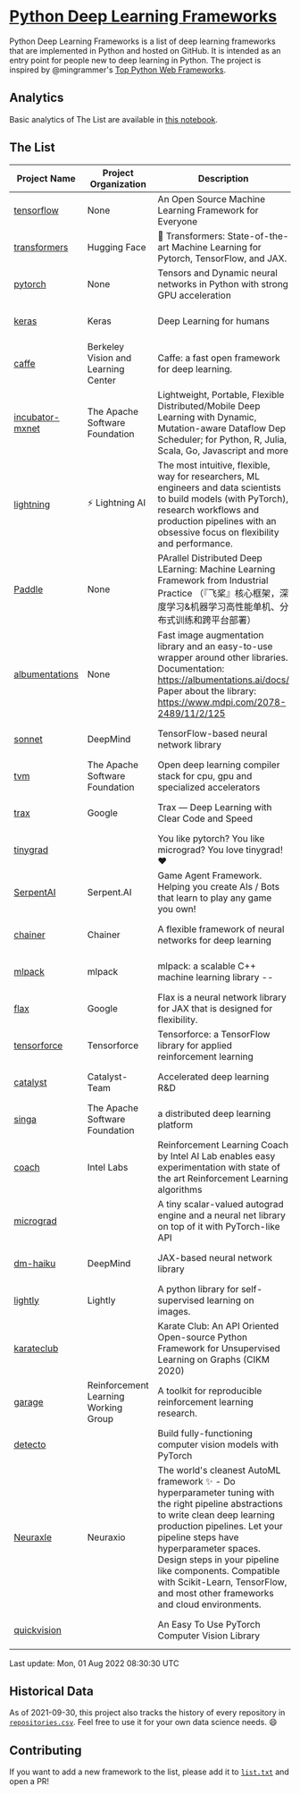 # [Python Deep Learning Frameworks](https://www.github.com/shimst3r/python-deep-learning-frameworks)

Python Deep Learning Frameworks is a list of deep learning frameworks that are implemented in Python and hosted on GitHub. It is intended as an entry point for people new to deep learning in Python. The project is inspired by @mingrammer's [Top Python Web Frameworks](https://github.com/mingrammer/python-web-framework-stars).

## Analytics

Basic analytics of The List are available in [this notebook](./notebooks/development_over_time.ipynb).

## The List

| Project Name | Project Organization | Description | Stars | Forks | Open Issues | Last Commit |
| ------------ | -------------------- | ----------- | ----: | ----: | ----------: | ----------- |
| [tensorflow](https://tensorflow.org) | None | An Open Source Machine Learning Framework for Everyone | 166789 | 87020 | 2358 | 0 day(s) ago |
| [transformers](https://huggingface.co/transformers) | Hugging Face | 🤗 Transformers: State-of-the-art Machine Learning for Pytorch, TensorFlow, and JAX. | 67727 | 15700 | 547 | 0 day(s) ago |
| [pytorch](https://pytorch.org) | None | Tensors and Dynamic neural networks in Python with strong GPU acceleration | 57671 | 16068 | 9733 | 0 day(s) ago |
| [keras](http://keras.io/) | Keras | Deep Learning for humans | 55808 | 19159 | 347 | 0 day(s) ago |
| [caffe](http://caffe.berkeleyvision.org/) | Berkeley Vision and Learning Center | Caffe: a fast open framework for deep learning. | 32763 | 18998 | 1179 | 0 day(s) ago |
| [incubator-mxnet](https://mxnet.apache.org) | The Apache Software Foundation | Lightweight, Portable, Flexible Distributed/Mobile Deep Learning with Dynamic, Mutation-aware Dataflow Dep Scheduler; for Python, R, Julia, Scala, Go, Javascript and more | 20043 | 6879 | 1992 | 1 day(s) ago |
| [lightning](https://lightning.ai) | ⚡️ Lightning AI  | The most intuitive, flexible, way for researchers, ML engineers and data scientists to build models (with PyTorch), research workflows and production pipelines with an obsessive focus on flexibility and performance. | 19569 | 2528 | 568 | 0 day(s) ago |
| [Paddle](http://www.paddlepaddle.org/) | None | PArallel Distributed Deep LEarning: Machine Learning Framework from Industrial Practice （『飞桨』核心框架，深度学习&机器学习高性能单机、分布式训练和跨平台部署） | 18622 | 4646 | 2945 | 0 day(s) ago |
| [albumentations](https://albumentations.ai) | None | Fast image augmentation library and an easy-to-use wrapper around other libraries. Documentation:  https://albumentations.ai/docs/ Paper about the library: https://www.mdpi.com/2078-2489/11/2/125 | 10629 | 1369 | 291 | 0 day(s) ago |
| [sonnet](https://sonnet.dev/) | DeepMind | TensorFlow-based neural network library | 9343 | 1331 | 31 | 1 day(s) ago |
| [tvm](https://tvm.apache.org/) | The Apache Software Foundation | Open deep learning compiler stack for cpu, gpu and specialized accelerators | 8379 | 2623 | 540 | 0 day(s) ago |
| [trax](https://github.com/google/trax) | Google | Trax — Deep Learning with Clear Code and Speed | 7032 | 729 | 96 | 0 day(s) ago |
| [tinygrad](https://github.com/geohot/tinygrad) |  | You like pytorch? You like micrograd? You love tinygrad! ❤️  | 6440 | 656 | 25 | 0 day(s) ago |
| [SerpentAI](http://serpent.ai) | Serpent.AI | Game Agent Framework. Helping you create AIs / Bots that learn to play any game you own! | 6303 | 746 | 2 | 1 day(s) ago |
| [chainer](https://chainer.org) | Chainer | A flexible framework of neural networks for deep learning | 5702 | 1386 | 10 | 0 day(s) ago |
| [mlpack](https://www.mlpack.org/) | mlpack | mlpack: a scalable C++ machine learning library --  | 4044 | 1434 | 52 | 1 day(s) ago |
| [flax](https://flax.readthedocs.io) | Google | Flax is a neural network library for JAX that is designed for flexibility. | 3372 | 387 | 127 | 0 day(s) ago |
| [tensorforce](https://github.com/tensorforce/tensorforce) | Tensorforce | Tensorforce: a TensorFlow library for applied reinforcement learning | 3152 | 530 | 28 | 5 day(s) ago |
| [catalyst](https://catalyst-team.com) | Catalyst-Team | Accelerated deep learning R&D | 2969 | 364 | 5 | 2 day(s) ago |
| [singa](https://github.com/apache/singa) | The Apache Software Foundation | a distributed deep learning platform | 2626 | 832 | 40 | 9 day(s) ago |
| [coach](https://intellabs.github.io/coach/) | Intel Labs | Reinforcement Learning Coach by Intel AI Lab enables easy experimentation with state of the art Reinforcement Learning algorithms | 2168 | 436 | 90 | 0 day(s) ago |
| [micrograd](https://github.com/karpathy/micrograd) |  | A tiny scalar-valued autograd engine and a neural net library on top of it with PyTorch-like API | 2145 | 173 | 8 | 2 day(s) ago |
| [dm-haiku](https://dm-haiku.readthedocs.io) | DeepMind | JAX-based neural network library | 2076 | 158 | 74 | 1 day(s) ago |
| [lightly](https://github.com/lightly-ai/lightly) | Lightly | A python library for self-supervised learning on images. | 1714 | 137 | 71 | 0 day(s) ago |
| [karateclub](https://karateclub.readthedocs.io) |  | Karate Club: An API Oriented Open-source Python Framework for Unsupervised Learning on Graphs (CIKM 2020) | 1679 | 214 | 2 | 0 day(s) ago |
| [garage](https://github.com/rlworkgroup/garage) | Reinforcement Learning Working Group | A toolkit for reproducible reinforcement learning research. | 1490 | 267 | 225 | 0 day(s) ago |
| [detecto](https://detecto.readthedocs.io/) |  | Build fully-functioning computer vision models with PyTorch | 558 | 96 | 37 | 3 day(s) ago |
| [Neuraxle](https://www.neuraxle.org/) | Neuraxio | The world's cleanest AutoML framework ✨ - Do hyperparameter tuning with the right pipeline abstractions to write clean deep learning production pipelines. Let your pipeline steps have hyperparameter spaces. Design steps in your pipeline like components. Compatible with Scikit-Learn, TensorFlow, and most other frameworks and cloud environments. | 533 | 52 | 63 | 4 day(s) ago |
| [quickvision](https://github.com/oke-aditya/quickvision) |  | An Easy To Use PyTorch Computer Vision Library | 49 | 5 | 19 | 77 day(s) ago |

Last update: Mon, 01 Aug 2022 08:30:30 UTC

## Historical Data

As of 2021-09-30, this project also tracks the history of every repository in [`repositories.csv`](./repositories.csv). Feel free to use it for your own data science needs. :smile:

## Contributing

If you want to add a new framework to the list, please add it to [`list.txt`](./python-deep-learning-frameworks/list.txt) and open a PR!